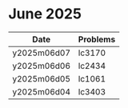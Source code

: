 # June 2025

| Date        | Problems |
| ----------- | -------- |
| y2025m06d07 | lc3170   |
| y2025m06d06 | lc2434   |
| y2025m06d05 | lc1061   |
| y2025m06d04 | lc3403   |
